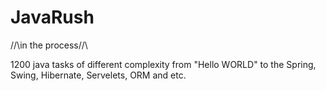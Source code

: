 # JavaRush
//\\in the process//\\


1200 java tasks of different complexity from "Hello WORLD" to the Spring, Swing, Hibernate, Servelets, ORM and etc.
